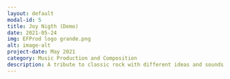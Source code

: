 ```yaml
---
layout: default
modal-id: 5
title: Joy Nigth (Demo)
date: 2021-05-24
img: EFProd logo grande.png
alt: image-alt
project-date: May 2021
category: Music Production and Composition
description: A tribute to classic rock with different ideas and sounds. <a href="https://open.spotify.com/track/6q6VapUKGW2gvlOt2b1RbY?si=be904d8629f44a6d">Spotify</a> and <a href="https://youtu.be/ukug_GjLflM">YouTube</a>
---
```

